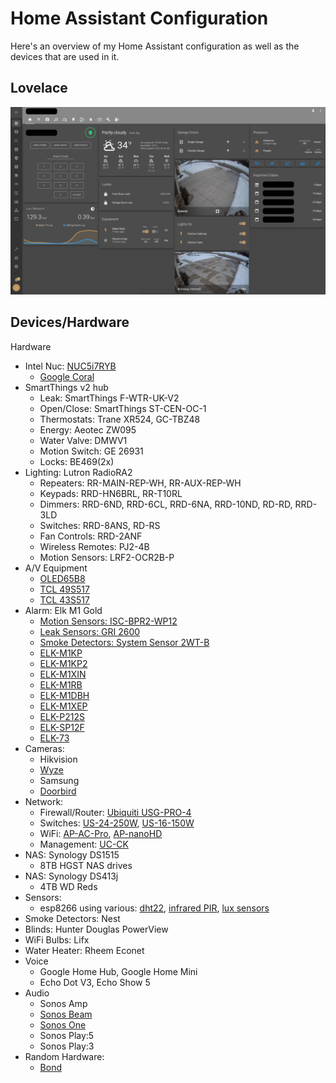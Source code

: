 # Home Assistant Configuration

Here's an overview of my Home Assistant configuration as well as the devices that are used in it.

## Lovelace

![Lovelace](https://raw.githubusercontent.com/JonGilmore/ha-personal/master/images/lovelace0.png)

## Devices/Hardware

Hardware

-   Intel Nuc: [NUC5i7RYB](https://www.intel.com/content/dam/support/us/en/documents/boardsandkits/NUC5i7RYB_NUC5i7RYBR_TechProdSpec.pdf)
    -   [Google Coral](https://coral.withgoogle.com/products/accelerator)
-   SmartThings v2 hub
    -   Leak: SmartThings F-WTR-UK-V2
    -   Open/Close: SmartThings ST-CEN-OC-1
    -   Thermostats: Trane XR524, GC-TBZ48
    -   Energy: Aeotec ZW095
    -   Water Valve: DMWV1
    -   Motion Switch: GE 26931
    -   Locks: BE469(2x)
-   Lighting: Lutron RadioRA2
    -   Repeaters: RR-MAIN-REP-WH, RR-AUX-REP-WH
    -   Keypads: RRD-HN6BRL, RR-T10RL
    -   Dimmers: RRD-6ND, RRD-6CL, RRD-6NA, RRD-10ND, RD-RD, RRD-3LD
    -   Switches: RRD-8ANS, RD-RS
    -   Fan Controls: RRD-2ANF
    -   Wireless Remotes: PJ2-4B
    -   Motion Sensors: LRF2-OCR2B-P
-   A/V Equipment
    -   [OLED65B8](https://www.rtings.com/tv/reviews/lg/b8-oled)
    -   [TCL 49S517](https://www.tclusa.com/products/home-theater/5-series/tcl-49-class-5-series-4k-uhd-hdr-roku-smart-tv-49s517)
    -   [TCL 43S517](https://www.tclusa.com/products/home-theater/5-series/tcl-43-class-5-series-4k-uhd-hdr-roku-smart-tv-43s517)
-   Alarm: Elk M1 Gold
    -   [Motion Sensors: ISC-BPR2-WP12](https://resource.boschsecurity.com/documents/BlueLine_Gen_2_Data_sheet_enUS_2603228171.pdf)
    -   [Leak Sensors: GRI 2600](http://www.grisk.com/images/product_pdfs/liquid_detection/2600_12volt_dc_water_sensor.pdf)
    -   [Smoke Detectors: System Sensor 2WT-B](https://www.systemsensor.com/en-us/Pages/2WT-B.aspx)
    -   [ELK-M1KP](https://www.elkproducts.com/products/elk-m1kp-m1-lcd-keypad)
    -   [ELK-M1KP2](https://www.elkproducts.com/products/elk-m1kp2-m1-lcd-low-profile-keypad)
    -   [ELK-M1XIN](https://www.elkproducts.com/products/elk-m1xin-m1-16-zone-input-expander)
    -   [ELK-M1RB](https://www.elkproducts.com/products/elk-m1rb-m1-relay-board)
    -   [ELK-M1DBH](https://www.elkproducts.com/products/elk-m1dbh-m1-data-bus-hub)
    -   [ELK-M1XEP](https://www.elkproducts.com/products/elk-m1xep-m1-ethernet-interface)
    -   [ELK-P212S](https://www.elkproducts.com/products/elk-p212s-supervised-remote-power-supply)
    -   [ELK-SP12F](https://www.elkproducts.com/product-catalog/elk-sp12f-flush-mount-speaker)
    -   [ELK-73](https://www.elkproducts.com/product-catalog/elk-73-echo-series-compact-speaker-20-watt-8-ohms)
-   Cameras:
    -   Hikvision
    -   [Wyze](https://wyze.com/wyze-cam.html)
    -   Samsung
    -   [Doorbird](https://www.doorbird.com/downloads/datasheet_d101s_en.pdf)
-   Network:
    -   Firewall/Router: [Ubiquiti USG-PRO-4](https://www.ui.com/unifi-routing/unifi-security-gateway-pro-4/)
    -   Switches: [US-24-250W](https://store.ui.com/products/unifiswitch-24-250w), [US-16-150W](https://store.ui.com/products/unifi-switch-16-150w)
    -   WiFi: [AP-AC-Pro](https://www.ui.com/unifi/unifi-ap-ac-pro/), [AP-nanoHD](https://unifi-nanohd.ui.com/)
    -   Management: [UC-CK](https://store.ui.com/products/unifi-cloud-key)
-   NAS: Synology DS1515
    -   8TB HGST NAS drives
-   NAS: Synology DS413j
    -   4TB WD Reds
-   Sensors:
    -   esp8266 using various: [dht22](https://www.amazon.com/gp/product/B014SMNBJC), [infrared PIR](https://www.amazon.com/gp/product/B016Y10B3O), [lux sensors](https://www.amazon.com/gp/product/B00AF278A8)
-   Smoke Detectors: Nest
-   Blinds: Hunter Douglas PowerView
-   WiFi Bulbs: Lifx
-   Water Heater: Rheem Econet
-   Voice
    -   Google Home Hub, Google Home Mini
    -   Echo Dot V3, Echo Show 5
-   Audio
    -   Sonos Amp
    -   [Sonos Beam](https://www.sonos.com/en-us/shop/beam.html)
    -   [Sonos One](https://www.sonos.com/en-us/shop/one.html)
    -   Sonos Play:5
    -   Sonos Play:3
-   Random Hardware:
    -   [Bond](https://bondhome.io/bond-bridge/)
